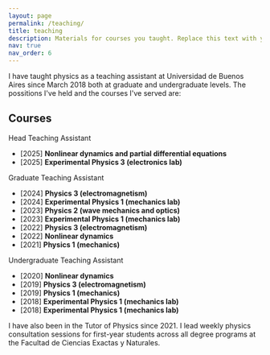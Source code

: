 ```yaml
---
layout: page
permalink: /teaching/
title: teaching
description: Materials for courses you taught. Replace this text with your description.
nav: true
nav_order: 6
---
```


I have taught physics as a teaching assistant at Universidad de Buenos Aires since March 2018 both at graduate and undergraduate levels. The possitions I've held and the courses I've served are:

## Courses 

Head Teaching Assistant
- [2025] **Nonlinear dynamics and partial differential equations**
- [2025] **Experimental Physics 3 (electronics lab)**

Graduate Teaching Assistant
- [2024] **Physics 3 (electromagnetism)**
- [2024] **Experimental Physics 1 (mechanics lab)**
- [2023] **Physics 2 (wave mechanics and optics)**
- [2023] **Experimental Physics 1 (mechanics lab)**
- [2022] **Physics 3 (electromagnetism)**
- [2022] **Nonlinear dynamics**
- [2021] **Physics 1 (mechanics)**

Undergraduate Teaching Assistant
- [2020] **Nonlinear dynamics**
- [2019] **Physics 3 (electromagnetism)**
- [2019] **Physics 1 (mechanics)**
- [2018] **Experimental Physics 1 (mechanics lab)**
- [2018] **Experimental Physics 1 (mechanics lab)**

I have also been in the Tutor of Physics since 2021. I lead weekly physics consultation sessions for first-year students across all degree programs at the Facultad de Ciencias Exactas y Naturales.  
